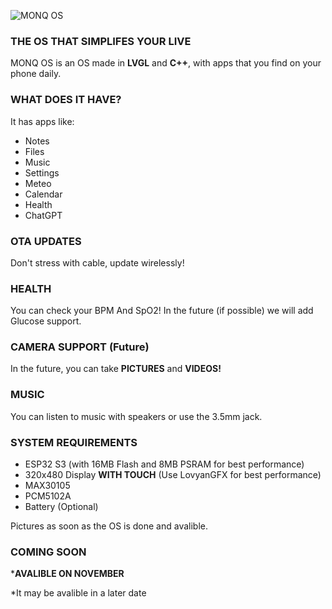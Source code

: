![MONQ OS](https://i.imgur.com/xmlqbjT.png)
### THE OS THAT SIMPLIFES YOUR LIVE
MONQ OS is an OS made in **LVGL** and **C++**, with apps that you find on your phone daily.
### WHAT DOES IT HAVE?
It has apps like:
 - Notes
 - Files
 - Music
 - Settings
 - Meteo
 - Calendar
 - Health
 - ChatGPT
### OTA UPDATES
Don't stress with cable, update wirelessly!
### HEALTH
You can check your BPM And SpO2!
In the future (if possible) we will add Glucose support.
### CAMERA SUPPORT (Future)
In the future, you can take **PICTURES** and **VIDEOS!**
### MUSIC
You can listen to music with speakers or use the 3.5mm jack.
### SYSTEM REQUIREMENTS
- ESP32 S3 (with 16MB Flash and 8MB PSRAM for best performance)
- 320x480 Display **WITH TOUCH** (Use LovyanGFX for best performance)
- MAX30105
- PCM5102A
- Battery (Optional)

Pictures as soon as the OS is done and avalible.
### COMING SOON
***AVALIBLE ON NOVEMBER**

*It may be avalible in a later date
